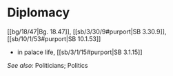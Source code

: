# Diplomacy

[[bg/18/47|Bg. 18.47]], [[sb/3/30/9#purport|SB 3.30.9]], [[sb/10/1/53#purport|SB 10.1.53]]

* in palace life, [[sb/3/1/15#purport|SB 3.1.15]]

*See also:* Politicians; Politics
